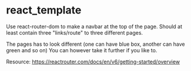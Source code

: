# react_template

Use react-router-dom to make a navbar at the top of the page. 
Should at least contain three "links/route" to three different pages. 

The pages has to look different (one can have blue box, another can have green and so on)
You can however take it further if you like to. 

Resource:
https://reactrouter.com/docs/en/v6/getting-started/overview
